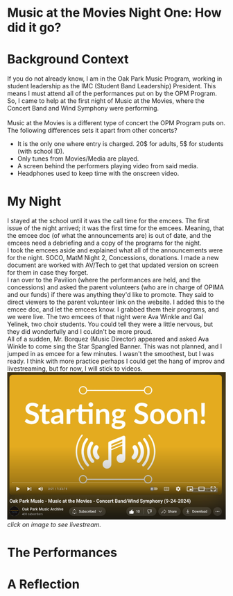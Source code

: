 # Music at the Movies Night One: How did it go?

# Background Context
If you do not already know, I am in the Oak Park Music Program,
working in student leadership as the IMC (Student Band Leadership) President. This means I must attend all of the performances put on by the 
OPM Program. So, I came to help at the first night of Music at the Movies, where the Concert Band and Wind Symphony were performing. 
<br><br>
Music at the Movies is a different type of concert the OPM Program puts on. The following differences sets it apart from other concerts?
- It is the only one where entry is charged. 20$ for adults, 5$ for students (with school ID).
- Only tunes from Movies/Media are played.
- A screen behind the performers playing video from said media.
- Headphones used to keep time with the onscreen video.

# My Night
I stayed at the school until it was the call time for the emcees. The first issue of the night arrived; it was the first time for the emcees. 
Meaning, that the emcee doc (of what the announcements are) is out of date, and the emcees need a debriefing and a copy of the programs for the night.
<br>
I took the emcees aside and explained what all of the announcements were for the night. SOCO, MatM Night 2, Concessions, donations. I made a new document are 
worked with AV/Tech to get that updated version on screen for them in case they forget. 
<br>
I ran over to the Pavilion (where the performances are held, and the concessions) and asked the parent volunteers (who are in charge of OPIMA and our funds) if there was anything they'd like to promote. They said to direct viewers to the parent volunteer link on the website. I added this to the emcee doc, and let the emcees know. I grabbed them their programs, and we were live.
The two emcees of that night were Ava Winkle and Gal Yelinek, two choir students. You could tell they were a little nervous, but they did wonderfully and I couldn't be
more proud. 
<br>
All of a sudden, Mr. Borquez (Music Director) appeared and asked Ava Winkle to come sing the Star Spangled Banner. This was not planned, and I jumped in as emcee for a few minutes. I wasn't the smoothest, but I was ready. I think with more practice perhaps I could get the hang of improv and livestreaming, but for now, I will stick to videos. 
[!["Thumbnail of livestream"](https://github.com/CaptainSapphire/PH-s-Blog/blob/main/assets/September%202024/Screenshot%202024-09-30%201.40.11%20PM.png?raw=true)](https://www.youtube.com/watch?v=_GpMPi6GcXs)
*click on image to see livestream.*

# The Performances

# A Reflection
